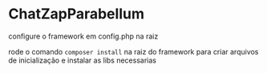 # ChatZapParabellum

configure o framework em config.php na raiz

rode o comando <code>composer install</code> na raiz do framework para criar arquivos de inicialização e instalar as libs necessarias
